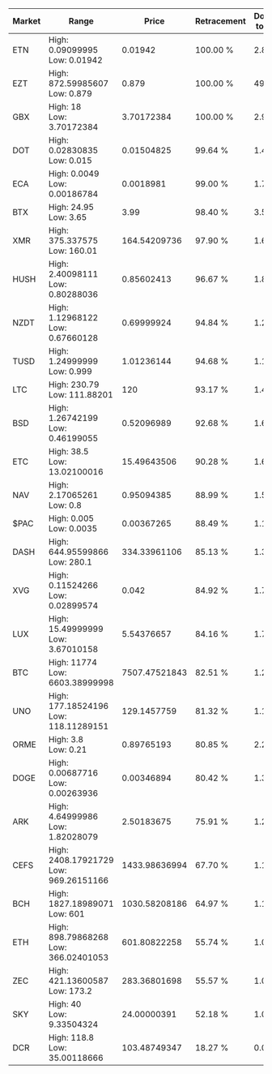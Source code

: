 | Market | Range | Price| Retracement | Doubles to 50% |
| --- | --- | --- | --- | --- |
| ETN | High: 0.09099995<br />Low: 0.01942 | 0.01942 | 100.00 % | 2.84 |
| EZT | High: 872.59985607<br />Low: 0.879 | 0.879 | 100.00 % | 496.86 |
| GBX | High: 18<br />Low: 3.70172384 | 3.70172384 | 100.00 % | 2.93 |
| DOT | High: 0.02830835<br />Low: 0.015 | 0.01504825 | 99.64 % | 1.44 |
| ECA | High: 0.0049<br />Low: 0.00186784 | 0.0018981 | 99.00 % | 1.78 |
| BTX | High: 24.95<br />Low: 3.65 | 3.99 | 98.40 % | 3.58 |
| XMR | High: 375.337575<br />Low: 160.01 | 164.54209736 | 97.90 % | 1.63 |
| HUSH | High: 2.40098111<br />Low: 0.80288036 | 0.85602413 | 96.67 % | 1.87 |
| NZDT | High: 1.12968122<br />Low: 0.67660128 | 0.69999924 | 94.84 % | 1.29 |
| TUSD | High: 1.24999999<br />Low: 0.999 | 1.01236144 | 94.68 % | 1.11 |
| LTC | High: 230.79<br />Low: 111.88201 | 120 | 93.17 % | 1.43 |
| BSD | High: 1.26742199<br />Low: 0.46199055 | 0.52096989 | 92.68 % | 1.66 |
| ETC | High: 38.5<br />Low: 13.02100016 | 15.49643506 | 90.28 % | 1.66 |
| NAV | High: 2.17065261<br />Low: 0.8 | 0.95094385 | 88.99 % | 1.56 |
| $PAC | High: 0.005<br />Low: 0.0035 | 0.00367265 | 88.49 % | 1.16 |
| DASH | High: 644.95599866<br />Low: 280.1 | 334.33961106 | 85.13 % | 1.38 |
| XVG | High: 0.11524266<br />Low: 0.02899574 | 0.042 | 84.92 % | 1.72 |
| LUX | High: 15.49999999<br />Low: 3.67010158 | 5.54376657 | 84.16 % | 1.73 |
| BTC | High: 11774<br />Low: 6603.38999998 | 7507.47521843 | 82.51 % | 1.22 |
| UNO | High: 177.18524196<br />Low: 118.11289151 | 129.1457759 | 81.32 % | 1.14 |
| ORME | High: 3.8<br />Low: 0.21 | 0.89765193 | 80.85 % | 2.23 |
| DOGE | High: 0.00687716<br />Low: 0.00263936 | 0.00346894 | 80.42 % | 1.37 |
| ARK | High: 4.64999986<br />Low: 1.82028079 | 2.50183675 | 75.91 % | 1.29 |
| CEFS | High: 2408.17921729<br />Low: 969.26151166 | 1433.98636994 | 67.70 % | 1.18 |
| BCH | High: 1827.18989071<br />Low: 601 | 1030.58208186 | 64.97 % | 1.18 |
| ETH | High: 898.79868268<br />Low: 366.02401053 | 601.80822258 | 55.74 % | 1.05 |
| ZEC | High: 421.13600587<br />Low: 173.2 | 283.36801698 | 55.57 % | 1.05 |
| SKY | High: 40<br />Low: 9.33504324 | 24.00000391 | 52.18 % | 1.03 |
| DCR | High: 118.8<br />Low: 35.00118666 | 103.48749347 | 18.27 % | 0.00 |
